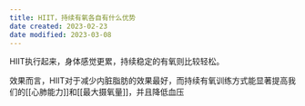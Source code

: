 ```yaml
---
title: HIIT，持续有氧各自有什么优势
date created: 2023-02-23
date modified: 2023-03-08
---
```


HIIT执行起来，身体感觉更累，持续稳定的有氧则比较轻松。

效果而言，HIIT对于减少内脏脂肪的效果最好，而持续有氧训练方式能显著提高我们的[[心肺能力]]和[[最大摄氧量]]，并且降低血压
